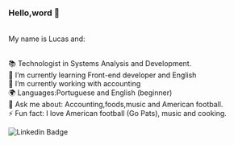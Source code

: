 

### Hello,word 👋

<br/>My name is Lucas and:

 <br/>📚 Technologist in Systems Analysis and Development.
 <br/>🌱 I’m currently learning Front-end developer and English 
 <br/>🔭 I’m currently working with accounting
 <br/>🌍 Languages:Portuguese and English (beginner)
 <br/>💬 Ask me about: Accounting,foods,music and American football.
 <br/>⚡ Fun fact: I love American football (Go Pats), music and cooking.
 
![Linkedin Badge](https://img.shields.io/badge/-LinkedIn-blue?style=flat-square&logo=Linkedin&logoColor=white&link=https://www.linkedin.com/in/lucas-damasceno-oliveira-629a027b/)
